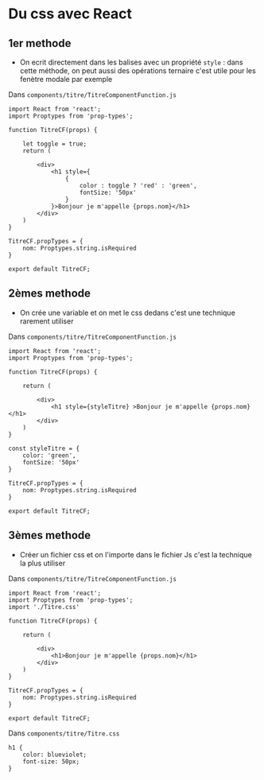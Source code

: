 # Du css avec React 

## 1er methode 

- On ecrit directement dans les balises avec un propriété `style` :
dans cette méthode, on peut aussi des opérations ternaire
c'est utile pour les fenètre modale par exemple

Dans `components/titre/TitreComponentFunction.js`

    import React from 'react';
    import Proptypes from 'prop-types';

    function TitreCF(props) {

        let toggle = true;
        return (

            <div>
                <h1 style={
                    {
                        color : toggle ? 'red' : 'green',
                        fontSize: '50px'
                    }
                }>Bonjour je m'appelle {props.nom}</h1>
            </div>
        )
    }

    TitreCF.propTypes = {
        nom: Proptypes.string.isRequired
    }

    export default TitreCF;


## 2èmes methode 

- On crée une variable et on met le css dedans
c'est une technique rarement utiliser


Dans `components/titre/TitreComponentFunction.js`

    import React from 'react';
    import Proptypes from 'prop-types';

    function TitreCF(props) {

        return (

            <div>
                <h1 style={styleTitre} >Bonjour je m'appelle {props.nom}</h1>
            </div>
        )
    }

    const styleTitre = {
        color: 'green',
        fontSize: '50px'
    }

    TitreCF.propTypes = {
        nom: Proptypes.string.isRequired
    }

    export default TitreCF;


## 3èmes methode 

- Créer un fichier css et on l'importe dans le fichier Js
c'est la technique la plus utiliser 

Dans `components/titre/TitreComponentFunction.js`

    import React from 'react';
    import Proptypes from 'prop-types';
    import './Titre.css'

    function TitreCF(props) {
        
        return (

            <div>
                <h1>Bonjour je m'appelle {props.nom}</h1>
            </div>
        )
    }

    TitreCF.propTypes = {
        nom: Proptypes.string.isRequired
    }

    export default TitreCF;

Dans `components/titre/Titre.css`

    h1 {
        color: blueviolet;
        font-size: 50px;
    }
